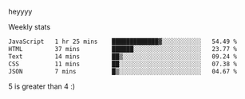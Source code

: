 heyyyy

Weekly stats
<!--START_SECTION:waka-->

```txt
JavaScript   1 hr 25 mins    █████████████▓░░░░░░░░░░░   54.49 %
HTML         37 mins         ██████░░░░░░░░░░░░░░░░░░░   23.77 %
Text         14 mins         ██▒░░░░░░░░░░░░░░░░░░░░░░   09.24 %
CSS          11 mins         ██░░░░░░░░░░░░░░░░░░░░░░░   07.38 %
JSON         7 mins          █▒░░░░░░░░░░░░░░░░░░░░░░░   04.67 %
```

<!--END_SECTION:waka-->
5 is greater than 4 :)
